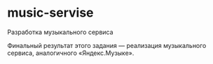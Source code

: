 # music-servise
Разработка музыкального сервиса

Финальный результат этого задания — реализация музыкального сервиса, аналогичного «Яндекс.Музыке». 
